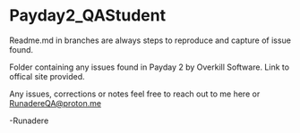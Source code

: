 # Payday2_QAStudent

Readme.md in branches are always steps to reproduce and capture of issue found.

Folder containing any issues found in Payday 2 by Overkill Software. Link to offical site provided. 

Any issues, corrections or notes feel free to reach out to me here or RunadereQA@proton.me

-Runadere
